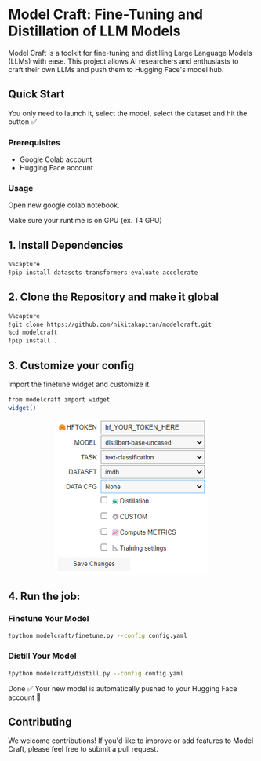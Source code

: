 # Model Craft: Fine-Tuning and Distillation of LLM Models

Model Craft is a toolkit for fine-tuning and distilling Large Language Models (LLMs) with ease. This project allows AI researchers and enthusiasts to craft their own LLMs and push them to Hugging Face's model hub.

## Quick Start

You only need to launch it, select the model, select the dataset and hit the button ✅

### Prerequisites

- Google Colab account
- Hugging Face account

### Usage

Open new google colab notebook.

Make sure your runtime is on GPU (ex. T4 GPU) 

## 1. **Install Dependencies**
   
   ```bash
   %%capture
   !pip install datasets transformers evaluate accelerate 
   ```

## 2. **Clone the Repository and make it global**
   
   ```bash
   %%capture
   !git clone https://github.com/nikitakapitan/modelcraft.git
   %cd modelcraft
   !pip install .
```


## 3. Customize your config


Import the finetune widget and customize it.

   ```bash
   from modelcraft import widget
   widget()
```

<p align="center">
  <img src="docs/images/widget.png" alt="Setup widget" />
</p>

## 4. Run the job:

### Finetune Your Model

  ```bash
  !python modelcraft/finetune.py --config config.yaml
  ```

### Distill Your Model
  ```bash
  !python modelcraft/distill.py --config config.yaml
  ```

Done ✅ Your new model is automatically pushed to your Hugging Face account 🤗

## Contributing
We welcome contributions! If you'd like to improve or add features to Model Craft, please feel free to submit a pull request.
